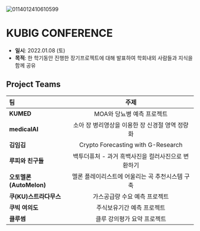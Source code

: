 ![0114012410610599](https://user-images.githubusercontent.com/71932401/149368828-0231d670-79a0-4add-8be9-0d229350f774.jpeg)

# KUBIG CONFERENCE
- **일시**: 2022.01.08 (토)
- **목적**: 한 학기동안 진행한 장기프로젝트에 대해 발표하여 학회내외 사람들과 지식을 함께 공유  

## Project Teams
|   팀   |   주제   |
|:----------------------------|:----------------------------:|
|  **KUMED**  | MOA와 당뇨병 예측 프로젝트 | 
|  **medicalAI**  | 소아 장 병리영상을 이용한 장 신경절 영역 정량화 | 
|  **김임김**  | Crypto Forecasting with G-Research | 
|  **루피와 친구들**  | 백투더퓨처 - 과거 흑백사진을 컬러사진으로 변환하기 | 
|  **오토멜론(AutoMelon)**  | 멜론 플레이리스트에 어울리는 곡 추천시스템 구축 | 
|  **쿠(KU)스트라다무스**  | 가스공급량 수요 예측 프로젝트 | 
|  **쿠빅 여의도**  | 주식보유기간 예측 프로젝트 | 
|  **클루썸**  | 클루 강의평가 요약 프로젝트 | 
